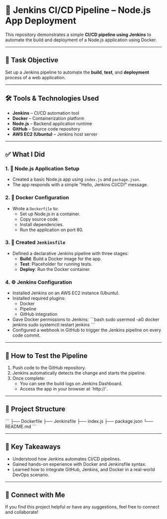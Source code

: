 # 🚀 Jenkins CI/CD Pipeline – Node.js App Deployment

This repository demonstrates a simple **CI/CD pipeline using Jenkins** to automate the build and deployment of a Node.js application using Docker.

---

## 📌 Task Objective

Set up a Jenkins pipeline to automate the **build**, **test**, and **deployment** process of a web application.

---

## 🛠️ Tools & Technologies Used

- **Jenkins** – CI/CD automation tool  
- **Docker** – Containerization platform  
- **Node.js** – Backend application runtime  
- **GitHub** – Source code repository  
- **AWS EC2 (Ubuntu)** – Jenkins host server  

---

## ✅ What I Did

### 1. 🧱 Node.js Application Setup
- Created a basic Node.js app using `index.js` and `package.json`.
- The app responds with a simple "Hello, Jenkins CI/CD!" message.

### 2. 🐳 Docker Configuration
- Wrote a `Dockerfile` to:
  - Set up Node.js in a container.
  - Copy source code.
  - Install dependencies.
  - Run the application on port 80.

### 3. 📄 Created `Jenkinsfile`
- Defined a declarative Jenkins pipeline with three stages:
  - **Build**: Build a Docker image for the app.
  - **Test**: Placeholder for running tests.
  - **Deploy**: Run the Docker container.


### 4. ⚙️ Jenkins Configuration
- Installed Jenkins on an AWS EC2 instance (Ubuntu).
- Installed required plugins:
  - Docker
  - Pipeline
  - GitHub integration
- Gave Docker permissions to Jenkins:
  \`\`\`bash
  sudo usermod -aG docker jenkins
  sudo systemctl restart jenkins
  \`\`\`
- Configured a webhook in GitHub to trigger the Jenkins pipeline on every code commit.

---

## 🚀 How to Test the Pipeline

1. Push code to the GitHub repository.
2. Jenkins automatically detects the change and starts the pipeline.
3. Once complete:
   - You can see the build logs on Jenkins Dashboard.
   - Access the app in your browser at \`http://<your-ec2-public-ip>\`.

---

## 📂 Project Structure

\`\`\`
├── Dockerfile
├── Jenkinsfile
├── index.js
├── package.json
└── README.md
\`\`\`

---

## 📌 Key Takeaways

- Understood how Jenkins automates CI/CD pipelines.
- Gained hands-on experience with Docker and Jenkinsfile syntax.
- Learned how to integrate GitHub, Jenkins, and Docker in a real-world DevOps scenario.

---

## 🔗 Connect with Me

If you find this project helpful or have any suggestions, feel free to connect and collaborate!
